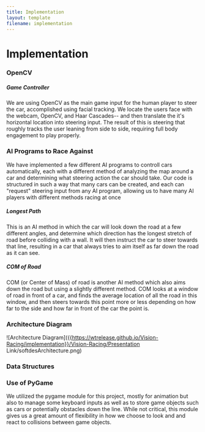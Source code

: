 ```yaml
---
title: Implementation
layout: template
filename: implementation
--- 
```


# Implementation

### OpenCV

##### Game Controller
We are using OpenCV as the main game input for the human player to steer the car, accomplished using facial tracking. We locate the users face with the webcam, OpenCV, and Haar Cascades-- and then translate the it's horizontal location into steering input. The result of this is steering that roughly tracks the user leaning from side to side, requiring full body engagement to play properly.

### AI Programs to Race Against
We have implemented a few different AI programs to controll cars automatically, each with a different method of analyzing the map around a car and determining what steering action the car should take. Our code is structured in such a way that many cars can be created, and each can "request" steering input from any AI program, allowing us to have many AI players with different methods racing at once

##### Longest Path
This is an AI method in which the car will look down the road at a few different angles, and determine which direction has the longest stretch of road before colliding with a wall. It will then instruct the car to steer towards that line, resulting in a car that always tries to aim itself as far down the road as it can see.

##### COM of Road
COM (or Center of Mass) of road is another AI method which also aims down the road but using a slightly different method. COM looks at a window of road in front of a car, and finds the average location of all the road in this window, and then steers towards this point more or less depending on how far to the side and how far in front of the car the point is.

### Architecture Diagram
![Architecture Diagram]({{https://wtrelease.github.io/Vision-Racing/implementation}}/Vision-Racing/Presentation Link/softdesArchitecture.png)

### Data Structures


### Use of PyGame
We utilized the pygame module for this project, mostly for animation but also to manage some keyboard inputs as well as to store game objects such as cars or potentially obstacles down the line. While not critical, this module gives us a great amount of flexibility in how we choose to look and and react to collisions between game objects.
